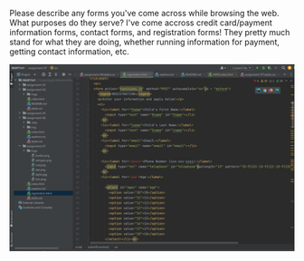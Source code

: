 Please describe any forms you've come across while browsing the web. What purposes do they serve?
I've come accross credit card/payment information forms, contact forms, and registration forms! They pretty much stand for what they are doing, whether running information for payment, getting contact information, etc.

<img src="imgs/Screenshot.png" alt="Screenshot for work">
